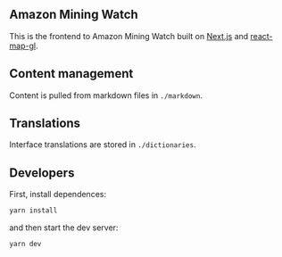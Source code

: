 ## Amazon Mining Watch
This is the frontend to Amazon Mining Watch built on [Next.js](https://nextjs.org/) and [react-map-gl](https://visgl.github.io/react-map-gl/).

## Content management 
Content is pulled from markdown files in `./markdown`.

## Translations 
Interface translations are stored in `./dictionaries`.

## Developers

First, install dependences:

```bash
yarn install
```

and then start the dev server:

```bash
yarn dev
```

